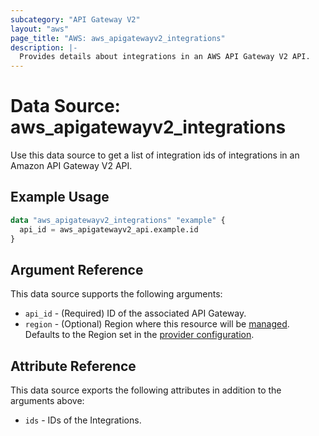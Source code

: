 ```yaml
---
subcategory: "API Gateway V2"
layout: "aws"
page_title: "AWS: aws_apigatewayv2_integrations"
description: |-
  Provides details about integrations in an AWS API Gateway V2 API.
---
```

<!---
Documentation guidelines:
- Begin data source descriptions with "Provides details about..."
- Use simple language and avoid jargon
- Focus on brevity and clarity
- Use present tense and active voice
- Don't begin argument/attribute descriptions with "An", "The", "Defines", "Indicates", or "Specifies"
- Boolean arguments should begin with "Whether to"
- Use "example" instead of "test" in examples
--->

# Data Source: aws_apigatewayv2_integrations

Use this data source to get a list of integration ids of integrations in an Amazon API Gateway V2 API.

## Example Usage

```terraform
data "aws_apigatewayv2_integrations" "example" {
  api_id = aws_apigatewayv2_api.example.id
}
```

## Argument Reference

This data source supports the following arguments:

* `api_id` - (Required) ID of the associated API Gateway.
* `region` - (Optional) Region where this resource will be [managed](https://docs.aws.amazon.com/general/latest/gr/rande.html#regional-endpoints). Defaults to the Region set in the [provider configuration](https://registry.terraform.io/providers/hashicorp/aws/latest/docs#aws-configuration-reference).

## Attribute Reference

This data source exports the following attributes in addition to the arguments above:

* `ids` - IDs of the Integrations.
